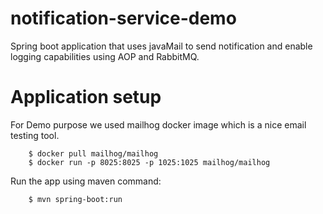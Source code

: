 # notification-service-demo
Spring boot application that uses javaMail to send notification and enable logging capabilities using AOP and RabbitMQ.

# Application setup
For Demo purpose we used mailhog docker image which is a nice email testing tool.

```
    $ docker pull mailhog/mailhog
    $ docker run -p 8025:8025 -p 1025:1025 mailhog/mailhog
```

Run the app using maven command:

``` 
    $ mvn spring-boot:run 
```

